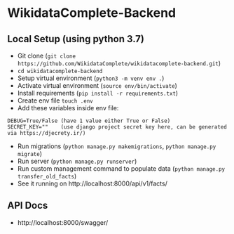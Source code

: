 # WikidataComplete-Backend

## Local Setup (using python 3.7)

- Git clone (`git clone https://github.com/WikidataComplete/wikidatacomplete-backend.git`)
- `cd wikidatacomplete-backend`
- Setup virtual environment (`python3 -m venv env .`)
- Activate virtual environment (`source env/bin/activate`)
- Install requirements (`pip install -r requirements.txt`)
- Create env file `touch .env`
- Add these variables inside env file:

```
DEBUG=True/False (have 1 value either True or False)
SECRET_KEY=""    (use django project secret key here, can be generated via https://djecrety.ir/)
```

- Run migrations (`python manage.py makemigrations`, `python manage.py migrate`)
- Run server (`python manage.py runserver`)
- Run custom management command to populate data (`python manage.py transfer_old_facts`)
- See it running on http://localhost:8000/api/v1/facts/

## API Docs

- http://localhost:8000/swagger/
